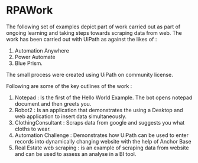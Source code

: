 # RPAWork

The following set of examples depict part of work carried out as part of ongoing learning and taking steps towards scraping data from web.
The work has been carried out with UiPath as against the likes of : 
1) Automation Anywhere 
2) Power Automate
3) Blue Prism.

The small process were created using UiPath on community license.

Following are some of the key outlines of the work : 
1) Notepad : Is the first of the Hello World Example. The bot opens notepad document and then greets you. 
2) Robot2 : Is an application that demonstrates the using a Desktop and web application to insert data simultaneously.
3) ClothingConsultant :  Scraps data from google and suggests you what cloths to wear.  
4) Automation Challenge : Demonstrates how UiPath can be used to enter records into dynamically changing website with the help of Anchor Base
5) Real Estate web scraping : is an example of scraping data from website and can be used to assess an analyse in a BI tool.

